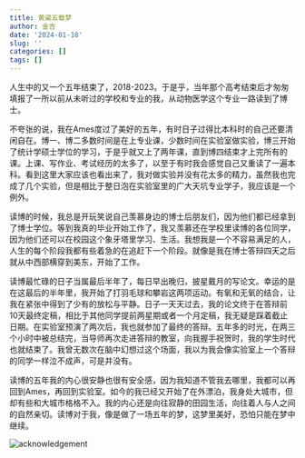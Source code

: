```yaml
---
title: 黄粱五载梦
author: 金吉
date: '2024-01-18'
slug: ''
categories: []
tags: []
---
```



人生中的又一个五年结束了，2018-2023。于是乎，当年那个高考结束后才匆匆填报了一所以前从未听过的学校和专业的我，从动物医学这个专业一路读到了博士。

不夸张的说，我在Ames度过了美好的五年，有时日子过得比本科时的自己还要清闲自在。博一、博二多数时间是在上专业课，少数时间在实验室做实验，博三开始了统计学硕士学位的学习，于是乎就又上了两年课，直到博四结束才上完所有的课。上课、写作业、考试经历的太多了，以至于有时我会感觉自己又重读了一遍本科。看到这里大家应该也看出来了，我对做实验并没有花太多的精力，虽然我也完成了几个实验，但是相比于整日泡在实验室里的广大天坑专业学子，我应该是一个例外。

读博的时候，我总是开玩笑说自己羡慕身边的博士后朋友们，因为他们都已经拿到了博士学位。等到我真的毕业开始工作了，我又羡慕还在学校里读博的各位同学，因为他们还可以在校园这个象牙塔里学习、生活。我想我是一个不容易满足的人，人生的每个阶段我都有些着急的在追赶下一个阶段。就像是我在博士答辩四天之后就从中西部横穿到美东，开始了工作。

读博最忙碌的日子当属最后半年了，每日早出晚归，披星戴月的写论文。幸运的是在这最后的半年里，我开始了打羽毛球和攀岩这两项运动。有氧和无氧的结合，让我在紧张中得到了少有的放松与平静。日子一天天过去，我的论文终于在答辩前10天最终定稿，相比于其他同学提前两星期或者一个月定稿，我无疑是踩着截止日期。在实验室预演了两次后，我也就参加了最终的答辩。五年多的时光，在两三个小时中被总结完，当导师再次走进答辩的教室，向我握手祝贺时，我的学生时代也就结束了。我曾无数次在脑中幻想过这个场面，我以为我会像实验室上一个答辩的同学一样泣不成声，可是并没有。

读博的五年我的内心很安静也很有安全感，因为我知道不管我去哪里，我都可以再回到Ames，再回到实验室。如今的我已经又开始了在外漂泊，我身处大城市，但却有些和大城市格格不入。我的内心还是向往寂静的田园生活，向往着人与人之间的自然亲切。读博对于我，像是做了一场五年的梦，这梦里美好，恐怕只能在梦中继续。

![acknowledgement](/img/acknowledgement.png)
